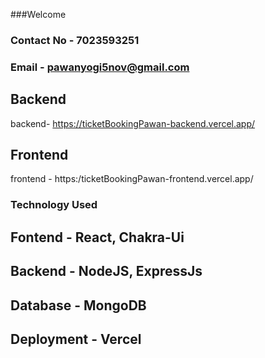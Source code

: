 ###Welcome <br/>

### Contact No - 7023593251 <br/>
### Email - pawanyogi5nov@gmail.com <br/>
## Backend
backend- https://ticketBookingPawan-backend.vercel.app/ <br/>
## Frontend
frontend - https:/ticketBookingPawan-frontend.vercel.app/


### Technology Used <br/>

## Fontend - React, Chakra-Ui <br/>

## Backend - NodeJS, ExpressJs <br/>

## Database - MongoDB <br/>

## Deployment - Vercel



